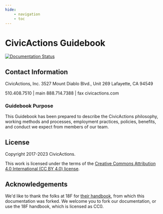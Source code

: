 ```yaml
---
hide:
    - navigation
    - toc
---
```


# CivicActions Guidebook

[![Documentation Status](https://readthedocs.org/projects/civicactions-handbook/badge/?version=latest)](https://guidebook.civicactions.com/en/latest/?badge=latest)

## Contact Information

CivicActions, Inc.
3527 Mount Diablo Blvd., Unit 269
Lafayette, CA 94549

510.408.7510 | main
888.714.7388 | fax
civicactions.com

### <a name="purpose"></a>Guidebook Purpose

This Guidebook has been prepared to describe the CivicActions philosophy, working methods and processes, employment practices, policies, benefits, and conduct we expect from members of our team.

## License

Copyright 2017-2023 CivicActions.

This work is licensed under the terms of the [Creative Commons Attribution 4.0 International (CC BY 4.0) license](LICENSE.md).

## Acknowledgements

We'd like to thank the folks at 18F for [their handbook](https://github.com/18F/handbook), from which this documentation was forked. We welcome you to fork our documentation, or use the 18F handbook, which is licensed as CC0.
